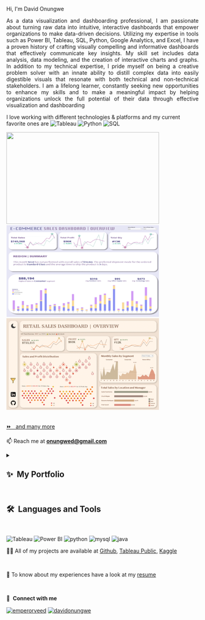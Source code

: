 Hi, I'm David Onungwe

<p align="justify">As a data visualization and dashboarding professional, I am passionate about turning raw data into intuitive, interactive dashboards that empower organizations to make data-driven decisions. Utilizing my expertise in tools such as Power BI, Tableau, SQL, Python, Google Analytics, and Excel, I have a proven history of crafting visually compelling and informative dashboards that effectively communicate key insights. My skill set includes data analysis, data modeling, and the creation of interactive charts and graphs. In addition to my technical expertise, I pride myself on being a creative problem solver with an innate ability to distill complex data into easily digestible visuals that resonate with both technical and non-technical stakeholders. I am a lifelong learner, constantly seeking new opportunities to enhance my skills and to make a meaningful impact by helping organizations unlock the full potential of their data through effective visualization and dashboarding</p>

I love working with different technologies & platforms and my current favorite ones are ![Tableau](https://img.shields.io/badge/-Tableau-000?&logo=Tableau)  ![Python](https://img.shields.io/badge/-Python-000?&logo=Python)  ![SQL](https://img.shields.io/badge/-SQL-000?&logo=MySQL) 


<div>
  <a href="https://www.buymeacoffee.com/kevcui" target="_blank"><img src="https://github.com/emperorveed/emperorveed/ezgif.com-animated-gif-maker.gif" width="400" height="240" /></a>
  <a href="https://www.buymeacoffee.com/kevcui" target="_blank"><img src="https://github.com/subhanjandas/subhanjandas/blob/main/ezgif.com-gif-maker-ECOMM.gif" width="400" height="240" /></a>
  <a href="https://www.buymeacoffee.com/kevcui" target="_blank"><img src="https://github.com/subhanjandas/subhanjandas/blob/main/ezgif.com-gif-maker-Retail.gif" width="400" height="240" /></a>
</div> 

<br> 

[⏩ &nbsp; and many more](https://public.tableau.com/app/profile/david.onungwe/vizzes) 

📫 Reach me at **onungwed@gmail.com** 


<details>
  <summary><b><h2>✨&nbsp;&nbsp;My&nbsp;Portfolio</h2></b></summary>
  <br/>

I am passionate about turning raw data into intuitive, interactive dashboards that empower organizations to make data-driven decisions.

### My Portfolio
- **Data Visualization and Dashboarding**: ![Tableau](https://img.shields.io/badge/-Tableau-000?&logo=Tableau) ![Power BI](https://img.shields.io/badge/-PowerBI-000?&logo=PowerBI) ![Google Analytics](https://img.shields.io/badge/-GoogleAnalytics-000?&logo=GoogleAnalytics) ![Looker](https://img.shields.io/badge/-Looker-000?&logo=Looker) ![Alteryx](https://img.shields.io/badge/-Alteryx-000?&logo=Alteryx) 
  - [Bank and Credit Card Complaints Analysis using Tableau](https://public.tableau.com/app/profile/david.onungwe/viz/CreditComplaintsDashboardUpdate/Dashboard1) - <br> Built a dashboard using Tableau that analyzes credit card complaints data. The dashboard allows for a comprehensive analysis of the data through the use of custom calculations and parameters. This enables users to identify patterns and trends in the data and make data-driven decisions. The visualizations in the dashboard are interactive and visually appealing, making it easy to understand and interpret the data. The purpose of the project is to improve customer satisfaction and reduce complaints by gaining a better understanding of the complaints data. <br/>
 - [Employee Attrition - What makes employees quit? | Futuristic Tableau and Power BI Dashboards](https://public.tableau.com/views/IBMAttritionAnalyticsDashboard/Dashboard1?:language=en-GB&:display_count=n&:origin=viz_share_link) - <br> This is an in-depth project that utilizes Tableau, Power BI, Python, Pig Latin, and Hadoop to gain a deeper understanding of IBM's workforce. The project meticulously investigates the Key Risk Indicators (KRIs) that influence employee attrition by leveraging the power of big data analysis. The project's results, in the form of recommendations, aim to aid IBM in enhancing employee retention and minimizing turnover rates. The project exemplifies the capability of advanced big data tools and visualization techniques to unveil actionable insights from large datasets. <br/>



[⏩ &nbsp; and many more](https://github.com/emperorveed?tab=repositories) 


</details> 

<br>
  <h2><b>🛠️&nbsp;&nbsp;Languages&nbsp;and&nbsp;Tools</b></h2>
  <br/>

<p align="left">
      <img src="https://github.com/gilbarbara/logos/blob/main/logos/tableau-icon.svg" alt="Tableau" width="65" height="65"/> 
      <img src="https://upload.wikimedia.org/wikipedia/commons/c/cf/New_Power_BI_Logo.svg" alt="Power BI" width="55" height="55"/>
      <img src="https://www.vectorlogo.zone/logos/python/python-icon.svg" alt="python" width="65" height="55"/>
      <img src="https://www.vectorlogo.zone/logos/mysql/mysql-icon.svg" alt="mysql" width="65" height="55"/>
      <img src="https://www.vectorlogo.zone/logos/google_analytics/google_analytics-icon.svg" alt="java" width="55" height="55"/>
      
       
</p>

👨‍💻 All of my projects are available at [Github](https://github.com/emperorveed), [Tableau Public](https://public.tableau.com/app/profile/david.onungwe/vizzes), [Kaggle](https://www.kaggle.com/emperorveed)

<br>

📄 To know about my experiences have a look at my [resume](https://drive.google.com/file/d/1LdZrR6W-Y2Pahmih0ckZCs3e9RC0o616/view?usp=drive_link)

<br>

🔗 &nbsp;**Connect with me**
<p align="left">
<a href="https://www.linkedin.com/in/emperorveed/" target="blank"><img align="center" src="https://raw.githubusercontent.com/rahuldkjain/github-profile-readme-generator/master/src/images/icons/Social/linked-in-alt.svg" alt="emperorveed" height="30" width="40" /></a>
<a href="https://www.kaggle.com/davidonungwe" target="blank"><img align="center" src="https://raw.githubusercontent.com/rahuldkjain/github-profile-readme-generator/master/src/images/icons/Social/kaggle.svg" alt="davidonungwe" height="30" width="40" /></a>
</p>
